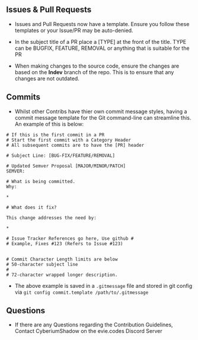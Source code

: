 ## Issues & Pull Requests
 - Issues and Pull Requests now have a template.
   Ensure you follow these templates or your Issue/PR may be auto-denied.

- In the subject title of a PR place a [TYPE] at the front of the title.
  TYPE can be BUGFIX, FEATURE, REMOVAL or anything that is suitable for the PR

 - When making changes to the source code, ensure the changes are based on the **Indev** branch of the repo.
   This is to ensure that any changes are not outdated.

## Commits
 - Whilst other Contribs have thier own commit message styles, having a commit message template for the Git command-line can streamline this.
   An example of this is below:

 ```
 # If this is the first commit in a PR
 # Start the first commit with a Category Header
 # All subsequent commits are to have the [PR] header

 # Subject Line: [BUG-FIX/FEATURE/REMOVAL]

 # Updated Semver Proposal [MAJOR/MINOR/PATCH]
 SEMVER:

 # What is being committed.
 Why:

 *

 # What does it fix?

 This change addresses the need by:

 *

 # Issue Tracker References go here, Use github #
 # Example, Fixes #123 (Refers to Issue #123)


 # Commit Character Length limits are below
 # 50-character subject line
 #
 # 72-character wrapped longer description.

```

- The above example is saved in a `.gitmessage` file and stored in git config via `git config commit.template /path/to/.gitmessage`

## Questions
- If there are any Questions regarding the Contribution Guidelines, Contact CyberiumShadow on the evie.codes Discord Server
